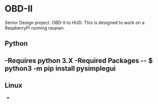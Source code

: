 # OBD-II
Senior Design project. OBD-II to HUD. This is designed to work on a RaspberryPi running raspian.

## Python 
-Requires python 3.X
-Required Packages
-- $ python3 -m pip install pysimplegui
-- 

## Linux
-
